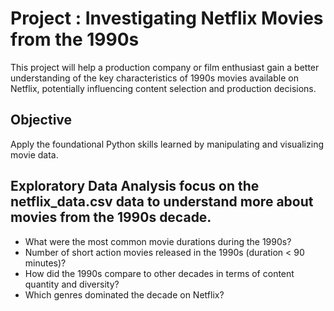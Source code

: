 # Project : Investigating Netflix Movies from the 1990s

This project will help a production company or film enthusiast gain a better understanding of the key characteristics of 1990s movies available on Netflix, potentially influencing content selection and production decisions.  

## Objective

Apply the foundational Python skills learned by manipulating and visualizing movie data.

## Exploratory Data Analysis focus on the netflix_data.csv data to understand more about movies from the 1990s decade.

- What were the most common movie durations during the 1990s?
- Number of short action movies released in the 1990s (duration < 90 minutes)?
- How did the 1990s compare to other decades in terms of content quantity and diversity?
- Which genres dominated the decade on Netflix?
